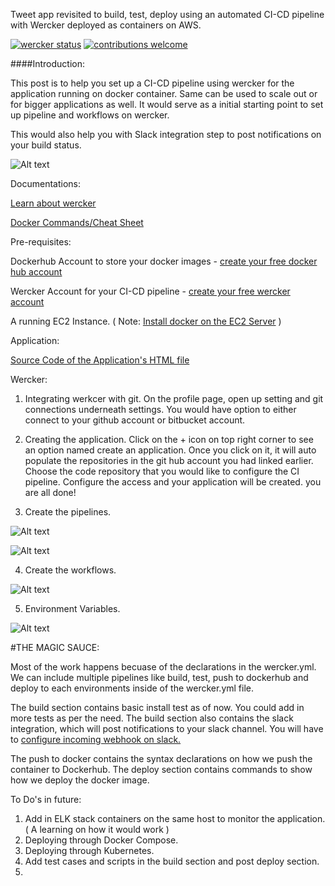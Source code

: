 Tweet app revisited to build, test, deploy using an automated CI-CD pipeline with Wercker deployed as containers on AWS.

[![wercker status](https://app.wercker.com/status/9cac93950da19c6b6ae466fc53458cd0/s/master "wercker status")](https://app.wercker.com/project/byKey/9cac93950da19c6b6ae466fc53458cd0)  [![contributions welcome](https://img.shields.io/badge/contributions-welcome-brightgreen.svg?style=flat)](https://github.com/dwyl/esta/issues)



####Introduction:

This post is to help you set up a CI-CD pipeline using wercker for the application running on docker container. Same can be used to scale out or for bigger applications as well. It would serve as a initial starting point to set up pipeline and workflows on wercker.

This would also help you with Slack integration step to post notifications on your build status. 

![Alt text](https://s3.us-east-2.amazonaws.com/devopscafe/arch-dia.jpg "App")

Documentations:

<a href="http://devcenter.wercker.com/docs/home">Learn about wercker</a>

<a href="https://www.docker.com/sites/default/files/Docker_CheatSheet_08.09.2016_0.pdf">Docker Commands/Cheat Sheet</a>

Pre-requisites: 

Dockerhub Account to store your docker images - <a href="https://hub.docker.com/">create your free docker hub account</a>

Wercker Account for your CI-CD pipeline - <a href="http://www.wercker.com/pricing">create your free wercker account</a>

A running EC2 Instance. ( Note: <a href="https://docs.docker.com/engine/installation/#prior-releases">Install docker on the EC2 Server</a> )


Application:

<a href="https://github.com/dockersamples/linux_tweet_app">Source Code of the Application's HTML file</a>

Wercker:

1. Integrating werkcer with git. 
On the profile page, open up setting and git connections underneath settings. You would have option to either connect to your github account or bitbucket account.

2. Creating the application. 
Click on the + icon on top right corner to see an option named create an application. Once you click on it, it will auto populate the repositories in the git hub account you had linked earlier. Choose the code repository that you would like to configure the CI pipeline. Configure the access and your application will be created. you are all done!

3. Create the pipelines. 

![Alt text](https://s3.us-east-2.amazonaws.com/devopscafe/pipelineJPG.JPG "Create")

![Alt text](https://s3.us-east-2.amazonaws.com/devopscafe/settings-for-pipeline.JPG "Settings")

4. Create the workflows. 

![Alt text](https://s3.us-east-2.amazonaws.com/devopscafe/workflows.JPG "Create")

5. Environment Variables.

![Alt text](https://s3.us-east-2.amazonaws.com/devopscafe/environment.JPG "Create")


#THE MAGIC SAUCE:

Most of the work happens becuase of the declarations in the wercker.yml. We can include multiple pipelines like build, test, push to dockerhub and deploy to each environments inside of the wercker.yml file.

The build section contains basic install test as of now. You could add in more tests as per the need. 
The build section also contains the slack integration, which will post notifications to your slack channel. 
You will have to  <a href="https://www.docker.com/sites/default/files/Docker_CheatSheet_08.09.2016_0.pdf">configure incoming webhook on slack.</a>

The push to docker contains the syntax declarations on how we push the container to Dockerhub.
The deploy section contains commands to show how we deploy the docker image. 


To Do's in future:

1. Add in ELK stack containers on the same host to monitor the application. ( A learning on how it would work )
2. Deploying through Docker Compose. 
3. Deploying through Kubernetes. 
4. Add test cases and scripts in the build section and post deploy section. 
5.



